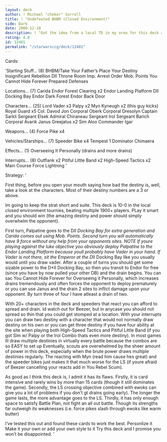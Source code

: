 ```yaml
---
layout: deck
author: ! Michael "choker" Sorrell
title: ! "Undefeated BHBM (Closed Environment)"
side: Dark
date: 2000-12-18
description: ! "Got the idea from a local TD in my area for this deck and the rest as they say is history...it’s 10-0"
rating: 4.0
id: 12401
permalink: "/starwarsccg/deck/12401"
---
```

Cards: 

'Starting Stuff... (8)
BHBM/Take Your Father’s Place
Your Destiny
Insignificant Rebellion
DII Throne Room
Imp. Arrest Order
Mob. Points
You Cannot Hide Forever
Prepared Defenses

Locations... (7)
Carida
Endor Forest Clearing x2
Endor Landing Platform
DII Docking Bay
Endor Dark Forest
Endor Back Door

Characters... (25)
Lord Vader x3
Palpy x2
Myn Kyneugh x2 (this guy kicks)
Royal Guard x5
Col. Davod Jon
Corporal Oberk
Corporal Dresolyn
Captain Sarkli
Sergeant Elsek
Admiral Chiraneau
Sergeant Irol
Sergeant Barich
Corporal Avarik
Janus Greejatus x2
Sim Aloo
Commander Igar

Weapons... (4)
Force Pike x4

Vehicles/Starships... (7)
Speeder Bike x4
Tempest 1
Dominator
Chimaera

Effects... (1)
Overseeing It Personally (drains and more drains)

Interrupts... (8)
Outflank x2
Pitiful Little Band x2
High-Speed Tactics x2
Main Course
Force Lightning '

Strategy: '

First thing, before you open your mouth saying how bad the destiny is, well, take a look at the characters.  Most of their destiny numbers are a 3 or above.

Im going to keep the strat short and suite.  This deck is 10-0 in the local closed environment tournies, beating multiple 1900+ players.  PLay it smart and you should win (the amazing destiny and power should simply overwhelm the opponent).

First turn, Palpatine goes to the D*II Docking Bay for extra generation and Carida comes out using Mob. Points.  Second turn you will automatically have 9 force without any help from your opponents sites.  NOTE If youre playing against the luke objective you obviously deploy Palpatine to the Endor Landing Platform because youll probably have Vader in your hand.	If Vader is not there, sit the Emperor at the D*II Docking Bay like you usually would until you draw vader.  After a couple of turns you should get some sizable power to the D*II Docking Bay, so then you transit to Endor for free (since you have by now pulled your other DB) and the drain begins.  You can sac You Cannot Hide Forever for Overseeing it Personally, which increases drains tremendously and often forces the opponent to deploy prematurely or you can use Janus and the drain 2 sites to inflict damage upon your opponent.	By turn three of four I have atleast a drain of two.

With 20+ characters in the deck and speeders that react you can afford to spread and drain.  Id watch out for Beezer, but in anycase you should not spread so thin that you could get stomped at a location.  With your interrupts you can draw two destiny with a character that would not normally draw destiny on his own or you can get three destiny if you have four ability at the site when playing both High-Speed Tactics and Pitiful Little Band (if you got Sim w/ Palpy or the Irol Combo thats even more destiny).  In most games Ill draw multiple destinies in virtually every battle because the combos are so EASY to set up  Eventually, scouts are overwhelmed by the sheer amount of power in this deck, especially when the brute power draws multiple destinies regularly.  The reacting with Myn (read him cause hes great) and the speeder bikes just makes it that much worse for the LS (if youre afraid of Beezer cancelling your reacts add in You Rebel Scum).

As good as I think this deck is, I admit it has its flaws.  Firstly, it is card intensive and rarely wins by more than 15 cards (though it still dominates the game).  Secondly, the LS crossing objective combined with ewoks can give you a lot of problems if you don’t gt drains going early).  The longer the game lasts, the more advantage goes to the LS. Thirdly, it has only enough space to satisfy Battle Plan, not fight an all out battle.  Though its strengths far outweigh its weaknesses (i.e. force pikes slash through ewoks like warm butter)

I’ve tested this out and found these cards to work the best.  Personlize it  Make it your own or add your own style to it  Try this deck and I promise you won’t be disappointed.  '

